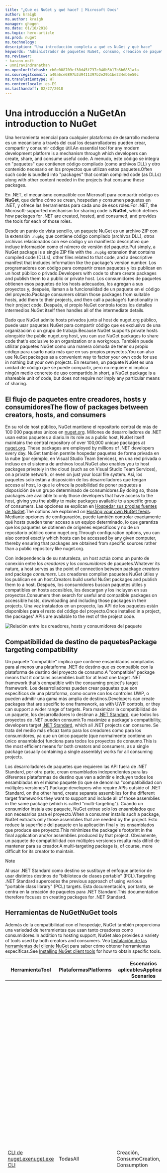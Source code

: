 ```yaml
---
title: "¿Qué es NuGet y qué hace? | Microsoft Docs"
author: kraigb
ms.author: kraigb
manager: ghogen
ms.date: 01/10/2018
ms.topic: hero-article
ms.prod: nuget
ms.technology: 
description: "Una introducción completa a qué es NuGet y qué hace"
keywords: "Administrador de paquetes NuGet, consumo, creación de paquetes, hospedaje de paquetes"
ms.reviewer:
- karann-msft
- unniravindranathan
ms.openlocfilehash: cb0e008709cf30d45f737c040b5b17b6b6851afa
ms.sourcegitcommit: a40a6ce6897b2d9411397b2e29b1be234eb6e50c
ms.translationtype: HT
ms.contentlocale: es-ES
ms.lasthandoff: 02/27/2018
---
```

# <a name="an-introduction-to-nuget"></a><span data-ttu-id="3aa27-105">Una introducción a NuGet</span><span class="sxs-lookup"><span data-stu-id="3aa27-105">An introduction to NuGet</span></span>

<span data-ttu-id="3aa27-106">Una herramienta esencial para cualquier plataforma de desarrollo moderna es un mecanismo a través del cual los desarrolladores pueden crear, compartir y consumir código útil.</span><span class="sxs-lookup"><span data-stu-id="3aa27-106">An essential tool for any modern development platform is a mechanism through which developers can create, share, and consume useful code.</span></span> <span data-ttu-id="3aa27-107">A menudo, este código se integra en "paquetes" que contienen código compilado (como archivos DLL) y otro contenido necesario en los proyectos que utilizan estos paquetes.</span><span class="sxs-lookup"><span data-stu-id="3aa27-107">Often such code is bundled into "packages" that contain compiled code (as DLLs) along with other content needed in the projects that consume these packages.</span></span>

<span data-ttu-id="3aa27-108">En .NET, el mecanismo compatible con Microsoft para compartir código es **NuGet**, que define cómo se crean, hospedan y consumen paquetes en .NET, y ofrece las herramientas para cada uno de esos roles.</span><span class="sxs-lookup"><span data-stu-id="3aa27-108">For .NET, the Microsoft-supported mechanism for sharing code is **NuGet**, which defines how packages for .NET are created, hosted, and consumed, and provides the tools for each of those roles.</span></span>

<span data-ttu-id="3aa27-109">Desde un punto de vista sencillo, un paquete NuGet es un archivo ZIP con la extensión `.nupkg` que contiene código compilado (archivos DLL), otros archivos relacionados con ese código y un manifiesto descriptivo que incluye información como el número de versión del paquete.</span><span class="sxs-lookup"><span data-stu-id="3aa27-109">Put simply, a NuGet package is a single ZIP file with the `.nupkg` extension that contains compiled code (DLLs), other files related to that code, and a descriptive manifest that includes information like the package's version number.</span></span> <span data-ttu-id="3aa27-110">Los programadores con código para compartir crean paquetes y los publican en un host público o privado.</span><span class="sxs-lookup"><span data-stu-id="3aa27-110">Developers with code to share create packages and publish them to a public or private host.</span></span> <span data-ttu-id="3aa27-111">Los consumidores de paquetes obtienen esos paquetes de los hosts adecuados, los agregan a sus proyectos y, después, llaman a la funcionalidad de un paquete en el código del proyecto.</span><span class="sxs-lookup"><span data-stu-id="3aa27-111">Package consumers obtain those packages from suitable hosts, add them to their projects, and then call a package's functionality in their project code.</span></span> <span data-ttu-id="3aa27-112">Después, el propio NuGet controla todos los detalles intermedios.</span><span class="sxs-lookup"><span data-stu-id="3aa27-112">NuGet itself then handles all of the intermediate details.</span></span>

<span data-ttu-id="3aa27-113">Dado que NuGet admite hosts privados junto al host de nuget.org público, puede usar paquetes NuGet para compartir código que es exclusivo de una organización o un grupo de trabajo.</span><span class="sxs-lookup"><span data-stu-id="3aa27-113">Because NuGet supports private hosts alongside the public nuget.org host, you can use NuGet packages to share code that's exclusive to an organization or a workgroup.</span></span> <span data-ttu-id="3aa27-114">También puede utilizar paquetes NuGet como una manera cómoda de tener su propio código para usarlo nada más que en sus propios proyectos.</span><span class="sxs-lookup"><span data-stu-id="3aa27-114">You can also use NuGet packages as a convenient way to factor your own code for use in nothing but your own projects.</span></span> <span data-ttu-id="3aa27-115">En resumen, un paquete NuGet es una unidad de código que se puede compartir, pero no requiere ni implica ningún medio concreto de uso compartido.</span><span class="sxs-lookup"><span data-stu-id="3aa27-115">In short, a NuGet package is a shareable unit of code, but does not require nor imply any particular means of sharing.</span></span>

## <a name="the-flow-of-packages-between-creators-hosts-and-consumers"></a><span data-ttu-id="3aa27-116">El flujo de paquetes entre creadores, hosts y consumidores</span><span class="sxs-lookup"><span data-stu-id="3aa27-116">The flow of packages between creators, hosts, and consumers</span></span>

<span data-ttu-id="3aa27-117">En su rol de host público, NuGet mantiene el repositorio central de más de 100 000 paquetes únicos en [nuget.org](https://www.nuget.org). Millones de desarrolladores de .NET usan estos paquetes a diario.</span><span class="sxs-lookup"><span data-stu-id="3aa27-117">In its role as a public host, NuGet itself maintains the central repository of over 100,000 unique packages at [nuget.org](https://www.nuget.org). These packages are employed by millions of .NET developers every day.</span></span> <span data-ttu-id="3aa27-118">NuGet también permite hospedar paquetes de forma privada en la nube (por ejemplo, en Visual Studio Team Services), en una red privada o incluso en el sistema de archivos local.</span><span class="sxs-lookup"><span data-stu-id="3aa27-118">NuGet also enables you to host packages privately in the cloud (such as on Visual Studio Team Services), on a private network, or even on just your local file system.</span></span> <span data-ttu-id="3aa27-119">Así, los paquetes solo están a disposición de los desarrolladores que tengan acceso al host, lo que le ofrece la posibilidad de poner paquetes a disposición de un grupo determinado de consumidores.</span><span class="sxs-lookup"><span data-stu-id="3aa27-119">By doing so, those packages are available to only those developers that have access to the host, giving you the ability to make packages available to a specific group of consumers.</span></span> <span data-ttu-id="3aa27-120">Las opciones se explican en [Hospedar sus propias fuentes de NuGet](hosting-packages/overview.md).</span><span class="sxs-lookup"><span data-stu-id="3aa27-120">The options are explained on [Hosting your own NuGet feeds](hosting-packages/overview.md).</span></span> <span data-ttu-id="3aa27-121">Mediante opciones de configuración, puede también controlar exactamente qué hosts pueden tener acceso a un equipo determinado, lo que garantiza que los paquetes se obtienen de orígenes específicos y no de un repositorio público como nuget.org.</span><span class="sxs-lookup"><span data-stu-id="3aa27-121">Through configuration options, you can also control exactly which hosts can be accessed by any given computer, thereby ensuring that packages are obtained from specific sources rather than a public repository like nuget.org.</span></span>

<span data-ttu-id="3aa27-122">Con independencia de su naturaleza, un host actúa como un punto de conexión entre los *creadores* y los *consumidores* de paquetes.</span><span class="sxs-lookup"><span data-stu-id="3aa27-122">Whatever its nature, a host serves as the point of connection between package *creators* and package *consumers*.</span></span> <span data-ttu-id="3aa27-123">Los creadores compilan paquetes NuGet útiles y los publican en un host.</span><span class="sxs-lookup"><span data-stu-id="3aa27-123">Creators build useful NuGet packages and publish them to a host.</span></span> <span data-ttu-id="3aa27-124">Después, los consumidores buscan paquetes útiles y compatibles en hosts accesibles, los descargan y los incluyen en sus proyectos.</span><span class="sxs-lookup"><span data-stu-id="3aa27-124">Consumers then search for useful and compatible packages on accessible hosts, downloading and including those packages in their projects.</span></span> <span data-ttu-id="3aa27-125">Una vez instalados en un proyecto, las API de los paquetes están disponibles para el resto del código del proyecto.</span><span class="sxs-lookup"><span data-stu-id="3aa27-125">Once installed in a project, the packages' APIs are available to the rest of the project code.</span></span>

![Relación entre los creadores, hosts y consumidores del paquete](media/nuget-roles.png)

## <a name="package-targeting-compatibility"></a><span data-ttu-id="3aa27-127">Compatibilidad de destino de paquetes</span><span class="sxs-lookup"><span data-stu-id="3aa27-127">Package targeting compatibility</span></span>

<span data-ttu-id="3aa27-128">Un paquete "compatible" implica que contiene ensamblados compilados para al menos una plataforma .NET de destino que es compatible con la plataforma de destino del proyecto de consumo.</span><span class="sxs-lookup"><span data-stu-id="3aa27-128">A "compatible" package means that it contains assemblies built for at least one target .NET framework that's compatible with the consuming project's target framework.</span></span> <span data-ttu-id="3aa27-129">Los desarrolladores pueden crear paquetes que son específicos de una plataforma, como ocurre con los controles UWP, o pueden admitir una gama más amplia de destinos.</span><span class="sxs-lookup"><span data-stu-id="3aa27-129">Developers can create packages that are specific to one framework, as with UWP controls, or they can support a wider range of targets.</span></span> <span data-ttu-id="3aa27-130">Para maximizar la compatibilidad de un paquete, los desarrolladores lo destinan a [.NET Standard](/dotnet/standard/net-standard), que todos los proyectos de .NET pueden consumir.</span><span class="sxs-lookup"><span data-stu-id="3aa27-130">To maximize a package's compatibility, developers target [.NET Standard](/dotnet/standard/net-standard), which all .NET projects can consume.</span></span> <span data-ttu-id="3aa27-131">Se trata del medio más eficaz tanto para los creadores como para los consumidores, ya que un único paquete (que normalmente contiene un único ensamblado) funciona para todos los proyectos de consumo.</span><span class="sxs-lookup"><span data-stu-id="3aa27-131">This is the most efficient means for both creators and consumers, as a single package (usually containing a single assembly) works for all consuming projects.</span></span>

<span data-ttu-id="3aa27-132">Los desarrolladores de paquetes que requieren las API fuera de .NET Standard, por otra parte, crean ensamblados independientes para las diferentes plataformas de destino que van a admitir e incluyen todos los ensamblados en el mismo paquete (lo que se denomina "compatibilidad con múltiples versiones").</span><span class="sxs-lookup"><span data-stu-id="3aa27-132">Package developers who require APIs outside of .NET Standard, on the other hand, create separate assemblies for the different target frameworks they want to support and include all of those assemblies in the same package (which is called "multi-targeting").</span></span> <span data-ttu-id="3aa27-133">Cuando un consumidor instala ese paquete, NuGet extrae solo los ensamblados que son necesarios para el proyecto.</span><span class="sxs-lookup"><span data-stu-id="3aa27-133">When a consumer installs such a package, NuGet extracts only those assemblies that are needed by the project.</span></span> <span data-ttu-id="3aa27-134">Esto reduce la superficie del paquete en la aplicación final y los ensamblados que produce ese proyecto.</span><span class="sxs-lookup"><span data-stu-id="3aa27-134">This minimizes the package's footprint in the final application and/or assemblies produced by that project.</span></span> <span data-ttu-id="3aa27-135">Obviamente, un paquete de compatibilidad con múltiples versiones resulta más difícil de mantener para su creador.</span><span class="sxs-lookup"><span data-stu-id="3aa27-135">A multi-targeting package is, of course, more difficult for its creator to maintain.</span></span>

> [!Note]
> <span data-ttu-id="3aa27-136">Al usar .NET Standard como destino se sustituye el enfoque anterior de usar distintos destinos de "biblioteca de clases portable" (PCL).</span><span class="sxs-lookup"><span data-stu-id="3aa27-136">Targeting .NET Standard supercedes the previous approach of using various "portable class library" (PCL) targets.</span></span> <span data-ttu-id="3aa27-137">Esta documentación, por tanto, se centra en la creación de paquetes para .NET Standard.</span><span class="sxs-lookup"><span data-stu-id="3aa27-137">This documentation therefore focuses on creating packages for .NET Standard.</span></span>

## <a name="nuget-tools"></a><span data-ttu-id="3aa27-138">Herramientas de NuGet</span><span class="sxs-lookup"><span data-stu-id="3aa27-138">NuGet tools</span></span>

<span data-ttu-id="3aa27-139">Además de la compatibilidad con el hospedaje, NuGet también proporciona una variedad de herramientas que usan tanto creadores como consumidores.</span><span class="sxs-lookup"><span data-stu-id="3aa27-139">In addition to hosting support, NuGet also provides a variety of tools used by both creators and consumers.</span></span> <span data-ttu-id="3aa27-140">Vea [Instalación de las herramientas del cliente NuGet](install-nuget-client-tools.md) para saber cómo obtener herramientas específicas.</span><span class="sxs-lookup"><span data-stu-id="3aa27-140">See [Installing NuGet client tools](install-nuget-client-tools.md) for how to obtain specific tools.</span></span>

| <span data-ttu-id="3aa27-141">Herramienta</span><span class="sxs-lookup"><span data-stu-id="3aa27-141">Tool</span></span> | <span data-ttu-id="3aa27-142">Plataformas</span><span class="sxs-lookup"><span data-stu-id="3aa27-142">Platforms</span></span> | <span data-ttu-id="3aa27-143">Escenarios aplicables</span><span class="sxs-lookup"><span data-stu-id="3aa27-143">Applicable Scenarios</span></span> | <span data-ttu-id="3aa27-144">Description</span><span class="sxs-lookup"><span data-stu-id="3aa27-144">Description</span></span> |
| --- | --- | --- | --- |
| [<span data-ttu-id="3aa27-145">CLI de nuget.exe</span><span class="sxs-lookup"><span data-stu-id="3aa27-145">nuget.exe CLI</span></span>](tools/nuget-exe-cli-reference.md) | <span data-ttu-id="3aa27-146">Todas</span><span class="sxs-lookup"><span data-stu-id="3aa27-146">All</span></span> | <span data-ttu-id="3aa27-147">Creación, Consumo</span><span class="sxs-lookup"><span data-stu-id="3aa27-147">Creation, Consumption</span></span> | <span data-ttu-id="3aa27-148">Proporciona todas las funcionalidades de NuGet, con algunos comandos que se aplican de forma específica a los creadores del paquete, otros solo a los consumidores y otros a ambos.</span><span class="sxs-lookup"><span data-stu-id="3aa27-148">Provides all NuGet capabilities, with some commands applying specifically to package creators, some applying only to consumers, and others applying to both.</span></span> <span data-ttu-id="3aa27-149">Por ejemplo, los creadores de paquetes usan el comando `nuget pack` para crear un paquete a partir de varios ensamblados y archivos relacionados, los consumidores de paquetes usan `nuget install` para incluir los paquetes en una carpeta de proyecto y todos usan `nuget config` para establecer variables de configuración de NuGet.</span><span class="sxs-lookup"><span data-stu-id="3aa27-149">For example, package creators use the `nuget pack` command to create a package from various assemblies and related files, package consumers use `nuget install` to include packages in a project folder, and everyone uses `nuget config` to set NuGet configuration variables.</span></span> <span data-ttu-id="3aa27-150">Como herramienta independiente de la plataforma, la CLI de NuGet no interactúa con proyectos de Visual Studio.</span><span class="sxs-lookup"><span data-stu-id="3aa27-150">As a platform-agnostic tool, the NuGet CLI does not interact with Visual Studio projects.</span></span> |
| [<span data-ttu-id="3aa27-151">CLI de dotnet</span><span class="sxs-lookup"><span data-stu-id="3aa27-151">dotnet CLI</span></span>](tools/dotnet-Commands.md) | <span data-ttu-id="3aa27-152">Todas</span><span class="sxs-lookup"><span data-stu-id="3aa27-152">All</span></span> | <span data-ttu-id="3aa27-153">Creación, Consumo</span><span class="sxs-lookup"><span data-stu-id="3aa27-153">Creation, Consumption</span></span> | <span data-ttu-id="3aa27-154">Ofrece determinadas funcionalidades de la CLI de NuGet directamente en la cadena de herramientas de .NET Core.</span><span class="sxs-lookup"><span data-stu-id="3aa27-154">Provides certain NuGet CLI capabilities directly within the .NET Core tool chain.</span></span> <span data-ttu-id="3aa27-155">Al igual que con la CLI de NuGet, la CLI de dotnet no interactúa con proyectos de Visual Studio.</span><span class="sxs-lookup"><span data-stu-id="3aa27-155">As with the NuGet CLI, the dotnet CLI does not interact with Visual Studio projects.</span></span> |
| [<span data-ttu-id="3aa27-156">Consola del Administrador de paquetes</span><span class="sxs-lookup"><span data-stu-id="3aa27-156">Package Manager Console</span></span>](tools/package-manager-console.md) | <span data-ttu-id="3aa27-157">Visual Studio en Windows</span><span class="sxs-lookup"><span data-stu-id="3aa27-157">Visual Studio on Windows</span></span> | <span data-ttu-id="3aa27-158">Consumo</span><span class="sxs-lookup"><span data-stu-id="3aa27-158">Consumption</span></span> | <span data-ttu-id="3aa27-159">Ofrece [comandos de PowerShell](tools/Powershell-Reference.md) para instalar y administrar paquetes en proyectos de Visual Studio.</span><span class="sxs-lookup"><span data-stu-id="3aa27-159">Provides [PowerShell commands](tools/Powershell-Reference.md) for installing and managing packages in Visual Studio projects.</span></span> |
| [<span data-ttu-id="3aa27-160">Interfaz de usuario del administrador de paquetes</span><span class="sxs-lookup"><span data-stu-id="3aa27-160">Package Manager UI</span></span>](tools/package-manager-ui.md) | <span data-ttu-id="3aa27-161">Visual Studio en Windows</span><span class="sxs-lookup"><span data-stu-id="3aa27-161">Visual Studio on Windows</span></span> | <span data-ttu-id="3aa27-162">Consumo</span><span class="sxs-lookup"><span data-stu-id="3aa27-162">Consumption</span></span> | <span data-ttu-id="3aa27-163">Ofrece una interfaz de usuario fácil de usar para instalar y administrar paquetes en proyectos de Visual Studio.</span><span class="sxs-lookup"><span data-stu-id="3aa27-163">Provides an easy-to-use UI for installing and managing packages in Visual Studio projects.</span></span> |
| [<span data-ttu-id="3aa27-164">Administrar la interfaz de usuario de NuGet</span><span class="sxs-lookup"><span data-stu-id="3aa27-164">Manage NuGet UI</span></span>](/visualstudio/mac/nuget-walkthrough) | <span data-ttu-id="3aa27-165">Visual Studio para Mac</span><span class="sxs-lookup"><span data-stu-id="3aa27-165">Visual Studio for Mac</span></span> | <span data-ttu-id="3aa27-166">Consumo</span><span class="sxs-lookup"><span data-stu-id="3aa27-166">Consumption</span></span> | <span data-ttu-id="3aa27-167">Ofrece una interfaz de usuario fácil de usar para instalar y administrar paquetes en proyectos de Visual Studio para Mac.</span><span class="sxs-lookup"><span data-stu-id="3aa27-167">Provide an easy-to-use UI for installing and managing packages in Visual Studio for Mac projects.</span></span> |
| [<span data-ttu-id="3aa27-168">MSBuild</span><span class="sxs-lookup"><span data-stu-id="3aa27-168">MSBuild</span></span>](reference/msbuild-targets.md) | <span data-ttu-id="3aa27-169">Windows</span><span class="sxs-lookup"><span data-stu-id="3aa27-169">Windows</span></span> | <span data-ttu-id="3aa27-170">Creación, Consumo</span><span class="sxs-lookup"><span data-stu-id="3aa27-170">Creation, Consumption</span></span> | <span data-ttu-id="3aa27-171">Ofrece la posibilidad de crear y restaurar los paquetes que se usan en un proyecto directamente a través de la cadena de herramientas de MSBuild.</span><span class="sxs-lookup"><span data-stu-id="3aa27-171">Provides the ability to create packages and restore packages used in a project directly through the MSBuild tool chain.</span></span> |

<span data-ttu-id="3aa27-172">Como puede ver, las herramientas de NuGet con las que trabaja dependen en gran medida de si se crean, consumen o publican paquetes, así como de la plataforma en la que se trabaja.</span><span class="sxs-lookup"><span data-stu-id="3aa27-172">As you can see, the NuGet tools you work with depend greatly on whether you're creating, consuming, or publishing packages, and the platform on which you're working.</span></span> <span data-ttu-id="3aa27-173">Los creadores de paquetes también suelen ser consumidores, dado que se basan en la funcionalidad que existe en otros paquetes NuGet.</span><span class="sxs-lookup"><span data-stu-id="3aa27-173">Package creators are typically also consumers, as they build on top of functionality that exists in other NuGet packages.</span></span> <span data-ttu-id="3aa27-174">Y esos paquetes, por supuesto, pueden a su vez depender de otros.</span><span class="sxs-lookup"><span data-stu-id="3aa27-174">And those packages, of course, may in turn depend on still others.</span></span>

<span data-ttu-id="3aa27-175">Para obtener más información, comience por los artículos [Flujo de trabajo de creación de paquetes](create-packages/Overview-and-Workflow.md) y [Flujo de trabajo de consumo de paquetes](consume-packages/Overview-and-Workflow.md).</span><span class="sxs-lookup"><span data-stu-id="3aa27-175">For more information, start with the [Package creation workflow](create-packages/Overview-and-Workflow.md) and [Package consumption workflow](consume-packages/Overview-and-Workflow.md) articles.</span></span>

## <a name="managing-dependencies"></a><span data-ttu-id="3aa27-176">Administración de dependencias</span><span class="sxs-lookup"><span data-stu-id="3aa27-176">Managing dependencies</span></span>

<span data-ttu-id="3aa27-177">La posibilidad de basarse en el trabajo de otros usuarios fácilmente es una de las características más eficaces de un sistema de administración de paquetes.</span><span class="sxs-lookup"><span data-stu-id="3aa27-177">The ability to easily build on the work of others is one of most powerful features of a package management system.</span></span> <span data-ttu-id="3aa27-178">En consecuencia, gran parte de lo que hace NuGet consiste en administrar ese "gráfico" o árbol de dependencias en nombre de un proyecto.</span><span class="sxs-lookup"><span data-stu-id="3aa27-178">Accordingly, much of what NuGet does is managing that dependency tree or "graph" on behalf of a project.</span></span> <span data-ttu-id="3aa27-179">Dicho simplemente, solo se tiene que preocupar por los paquetes que use directamente en un proyecto.</span><span class="sxs-lookup"><span data-stu-id="3aa27-179">Simply said, you need only concern yourself with those packages that you're directly using in a project.</span></span> <span data-ttu-id="3aa27-180">Si alguno de esos paquetes consume otros paquetes (que, a su vez, pueden consumir otros), NuGet se encarga de todas esas dependencias de nivel inferior.</span><span class="sxs-lookup"><span data-stu-id="3aa27-180">If any of those packages themselves consume other packages (which can, in turn, consume still others), NuGet takes care of all those down-level dependencies.</span></span>

<span data-ttu-id="3aa27-181">En la imagen siguiente se muestra un proyecto que depende de cinco paquetes que, a su vez, dependen de otros varios.</span><span class="sxs-lookup"><span data-stu-id="3aa27-181">The following image shows a project that depends on five packages, which in turn depend on a number of others.</span></span>

![Un gráfico de dependencias de NuGet de ejemplo para un proyecto de .NET](media/dependency-graph.png)

<span data-ttu-id="3aa27-183">Tenga en cuenta que algunos paquetes aparecen varias veces en el gráfico de dependencias.</span><span class="sxs-lookup"><span data-stu-id="3aa27-183">Notice that some packages appear multiple times in the dependency graph.</span></span> <span data-ttu-id="3aa27-184">Por ejemplo, hay tres consumidores diferentes del paquete B, y es posible que cada consumidor también especifique una versión diferente de ese paquete (no se muestra).</span><span class="sxs-lookup"><span data-stu-id="3aa27-184">For example, there are three different consumers of package B, and each consumer might also specify a different version for that package (not shown).</span></span> <span data-ttu-id="3aa27-185">Se trata de un hecho frecuente, especialmente para los paquetes más ampliamente utilizados.</span><span class="sxs-lookup"><span data-stu-id="3aa27-185">This is a common occurrence, especially for widely-used packages.</span></span> <span data-ttu-id="3aa27-186">Afortunadamente, NuGet se encarga del trabajo duro de determinar exactamente qué versión del paquete B satisface a todos los consumidores.</span><span class="sxs-lookup"><span data-stu-id="3aa27-186">NuGet fortunately does all the hard work to determine exactly which version of package B satisfies all consumers.</span></span> <span data-ttu-id="3aa27-187">NuGet hace después lo mismo con los demás paquetes, con independencia de la profundidad que alcance el gráfico de dependencias.</span><span class="sxs-lookup"><span data-stu-id="3aa27-187">NuGet then does the same for all other packages, no matter how deep the dependency graph.</span></span>

<span data-ttu-id="3aa27-188">Para obtener más información sobre cómo realiza NuGet este servicio, vea [Resolución de dependencias](consume-packages/dependency-resolution.md).</span><span class="sxs-lookup"><span data-stu-id="3aa27-188">For more details on how NuGet performs this service, see [Dependency resolution](consume-packages/dependency-resolution.md).</span></span>

## <a name="tracking-references-and-restoring-packages"></a><span data-ttu-id="3aa27-189">Seguimiento de referencias y restauración de paquetes</span><span class="sxs-lookup"><span data-stu-id="3aa27-189">Tracking references and restoring packages</span></span>

<span data-ttu-id="3aa27-190">Dado que los proyectos se pueden mover fácilmente entre los equipos de los desarrolladores, repositorios de control de código fuente, servidores de compilación, etc., no resulta práctico mantener los ensamblados binarios de los paquetes NuGet enlazados directamente a un proyecto.</span><span class="sxs-lookup"><span data-stu-id="3aa27-190">Because projects can easily move between developer computers, source control repositories, build servers, and so forth, it's highly impractical to keep binary assemblies from NuGet packages directly bound to a project.</span></span> <span data-ttu-id="3aa27-191">De hacerlo, se produciría un sobredimensionamiento innecesario de cada copia del proyecto (y, por tanto, se desperdiciaría espacio en los repositorios de control de código fuente).</span><span class="sxs-lookup"><span data-stu-id="3aa27-191">Doing so would make each copy of the project unnecessarily bloated (and thereby waste space in source control repositories).</span></span> <span data-ttu-id="3aa27-192">Además, sería muy difícil actualizar los archivos binarios del paquete a versiones más recientes, ya que habría que aplicar las actualizaciones en todas las copias del proyecto.</span><span class="sxs-lookup"><span data-stu-id="3aa27-192">It would also make it very difficult to update package binaries to newer versions as updates would have to be applied across all copies of the project.</span></span>

<span data-ttu-id="3aa27-193">En lugar de ello, NuGet mantiene una lista de referencias simples de los paquetes en los que se basa un proyecto, que incluye las dependencias de nivel superior y de nivel inferior.</span><span class="sxs-lookup"><span data-stu-id="3aa27-193">NuGet instead maintains a simple reference list of the packages upon which a project depends, including both top-level and down-level dependencies.</span></span> <span data-ttu-id="3aa27-194">Es decir, siempre que se instala un paquete de algún host en un proyecto, NuGet registra el identificador y el número de versión del paquete en la lista de referencias.</span><span class="sxs-lookup"><span data-stu-id="3aa27-194">That is, whenever you install a package from some host into a project, NuGet records the package identifier and version number in the reference list.</span></span> <span data-ttu-id="3aa27-195">(Al desinstalar un paquete, evidentemente se quita de la lista). NuGet después ofrece un medio para restaurar todos los paquetes a los que se hace referencia previa solicitud, tal y como se describe en [Restauración de paquetes](consume-packages/package-restore.md).</span><span class="sxs-lookup"><span data-stu-id="3aa27-195">(Uninstalling a package, of course, removes it from the list.) NuGet then provides a means to restore all referenced packages upon request, as described on [Package restore](consume-packages/package-restore.md).</span></span>

![Una lista de referencias de NuGet se crea al instalar el paquete y se puede usar para restaurar los paquetes en otro lugar](media/nuget-restore.png)

<span data-ttu-id="3aa27-197">Solo con la lista de referencias, NuGet puede reinstalar (es decir, *restaurar*) todos los paquetes de hosts públicos y privados en cualquier momento posterior.</span><span class="sxs-lookup"><span data-stu-id="3aa27-197">With only the reference list, NuGet can then reinstall&mdash;that is, *restore*&mdash;all of those packages from public and/or private hosts at any later time.</span></span> <span data-ttu-id="3aa27-198">Al confirmar un proyecto en el control de código fuente o compartirlo de alguna otra manera, solo se incluye la lista de referencias, no los archivos binarios del paquete (vea [Paquetes y control de código fuente](consume-packages/packages-and-source-control.md)).</span><span class="sxs-lookup"><span data-stu-id="3aa27-198">When committing a project to source control, or sharing it in some other way, you include only the reference list and exclude any package binaries (see [Packages and source control](consume-packages/packages-and-source-control.md).)</span></span>

<span data-ttu-id="3aa27-199">El equipo que recibe un proyecto, como un servidor de compilación que obtiene una copia del proyecto como parte de un sistema de implementación automatizada, simplemente solicita a NuGet que restaure las dependencias cuando sea necesario.</span><span class="sxs-lookup"><span data-stu-id="3aa27-199">The computer that receives a project, such as a build server obtaining a copy of the project as part of an automated deployment system, simply asks NuGet to restore dependencies whenever they're needed.</span></span> <span data-ttu-id="3aa27-200">Los sistemas de compilación como Visual Studio Team Services proporcionan pasos de "restauración de NuGet" para este propósito exacto.</span><span class="sxs-lookup"><span data-stu-id="3aa27-200">Build systems like Visual Studio Team Services provide "NuGet restore" steps for this exact purpose.</span></span> <span data-ttu-id="3aa27-201">De forma similar, cuando los desarrolladores obtienen una copia de un proyecto (como al clonar un repositorio), pueden invocar un comando como `nuget restore` (CLI de NuGet), `dotnet restore` (CLI de dotnet), o `Install-Package` (consola del Administrador de paquetes) para obtener todos los paquetes necesarios.</span><span class="sxs-lookup"><span data-stu-id="3aa27-201">Similarly, when developers obtain a copy of a project (as when cloning a repository), they can invoke a command like `nuget restore` (NuGet CLI), `dotnet restore` (dotnet CLI), or `Install-Package` (Package Manager Console) to obtain all the necessary packages.</span></span> <span data-ttu-id="3aa27-202">Visual Studio, por su parte, restaura los paquetes automáticamente al crear un proyecto.</span><span class="sxs-lookup"><span data-stu-id="3aa27-202">Visual Studio, for its part, automatically restores packages when building a project.</span></span>

<span data-ttu-id="3aa27-203">Claramente, el rol principal de NuGet que interesa a los desarrolladores es que mantenga esa lista de referencias en nombre del proyecto y que proporcione los medios para restaurar de forma eficaz (y actualizar) los paquetes a los que se hace referencia.</span><span class="sxs-lookup"><span data-stu-id="3aa27-203">Clearly, then, NuGet's primary role where developers are concerned is maintaining that reference list on behalf of your project and providing the means to efficiently restore (and update) those referenced packages.</span></span> <span data-ttu-id="3aa27-204">Esta lista se mantiene en uno de los dos *formatos de administración de paquetes*, que se denominan:</span><span class="sxs-lookup"><span data-stu-id="3aa27-204">This list is maintained in one of two *package management formats*, as they're called:</span></span>

- <span data-ttu-id="3aa27-205">[`packages.config`](reference/packages-config.md): *(NuGet 1.0 y versiones posteriores)* un archivo XML que mantiene una lista plana de todas las dependencias del proyecto, incluidas las dependencias de otros paquetes instalados.</span><span class="sxs-lookup"><span data-stu-id="3aa27-205">[`packages.config`](reference/packages-config.md): *(NuGet 1.0+)* An XML file that maintains a flat list of all dependencies in the project, including the dependencies of other installed packages.</span></span>
- <span data-ttu-id="3aa27-206">[PackageReference](consume-packages/package-references-in-project-files.md) (o "referencias de paquetes en archivos de proyecto") | *(NuGet 4.0 y versiones posteriores)* mantiene una lista de las dependencias de nivel superior de un proyecto directamente en el archivo de proyecto, por lo que no se necesita un archivo independiente.</span><span class="sxs-lookup"><span data-stu-id="3aa27-206">[PackageReference](consume-packages/package-references-in-project-files.md) (or "package references in project files") | *(NuGet 4.0+)* Maintains a list of a project's top-level dependencies directly within the project file, so no separate file is needed.</span></span> <span data-ttu-id="3aa27-207">Un archivo asociado, `project.assets.json`, se genera de forma dinámica para administrar el gráfico general de dependencias.</span><span class="sxs-lookup"><span data-stu-id="3aa27-207">An associated file, `project.assets.json`, is dynamically generated to manage the overall dependency graph.</span></span>

<span data-ttu-id="3aa27-208">El formato de administración de paquetes que se usa en un proyecto determinado depende del tipo de proyecto y la versión disponible de NuGet (y/o Visual Studio).</span><span class="sxs-lookup"><span data-stu-id="3aa27-208">Which package management format is employed in any given project depends on the project type, and the available version of NuGet (and/or Visual Studio).</span></span> <span data-ttu-id="3aa27-209">Para comprobar qué formato se usa, solo hay que buscar `packages.config` en la raíz del proyecto después de instalar el primer paquete.</span><span class="sxs-lookup"><span data-stu-id="3aa27-209">To check what format is being used, simply look for `packages.config` in the project root after installing your first package.</span></span> <span data-ttu-id="3aa27-210">Si no ve ese archivo, busque directamente un elemento &lt;PackageReference&gt; en el archivo de proyecto.</span><span class="sxs-lookup"><span data-stu-id="3aa27-210">If you don't have that file, look in the project file directly for a &lt;PackageReference&gt;element.</span></span>

## <a name="what-else-does-nuget-do"></a><span data-ttu-id="3aa27-211">¿Qué más hace NuGet?</span><span class="sxs-lookup"><span data-stu-id="3aa27-211">What else does NuGet do?</span></span>

<span data-ttu-id="3aa27-212">Hasta ahora ha aprendido las siguientes características de NuGet:</span><span class="sxs-lookup"><span data-stu-id="3aa27-212">So far you've learned the following characteristics of NuGet:</span></span>
- <span data-ttu-id="3aa27-213">NuGet ofrece el repositorio central nuget.org con compatibilidad de hospedaje privado.</span><span class="sxs-lookup"><span data-stu-id="3aa27-213">NuGet provides the central nuget.org repository with support for private hosting.</span></span>
- <span data-ttu-id="3aa27-214">NuGet proporciona a los desarrolladores las herramientas que necesitan para crear, publicar y consumir paquetes.</span><span class="sxs-lookup"><span data-stu-id="3aa27-214">NuGet provides the tools developers need for creating, publishing, and consuming packages.</span></span>
- <span data-ttu-id="3aa27-215">Y lo más importante, NuGet mantiene una lista de referencias de los paquetes que se usan en un proyecto y permite restaurar y actualizar los paquetes de esa lista.</span><span class="sxs-lookup"><span data-stu-id="3aa27-215">Most importantly, NuGet maintains a reference list of packages used in a project and the ability to restore and update those packages from that list.</span></span>

<span data-ttu-id="3aa27-216">Para que estos procesos funcionen de forma eficaz, NuGet realiza algunas optimizaciones en segundo plano.</span><span class="sxs-lookup"><span data-stu-id="3aa27-216">To make these processes work efficiently, NuGet does some behind-the-scenes optimizations.</span></span> <span data-ttu-id="3aa27-217">En concreto, NuGet administra la caché de paquetes de todo el equipo y la específica del proyecto para tener acceso directo a la instalación y reinstalación.</span><span class="sxs-lookup"><span data-stu-id="3aa27-217">Most notably, NuGet manages both computer-wide and project-specific package caches to shortcut installation and reinstallation.</span></span> <span data-ttu-id="3aa27-218">En lo referente a la caché de todo el equipo, todos los paquetes que se descargan e instalan en un proyecto se almacenan en la memoria caché, para que al instalar el mismo paquete en otro proyecto no se genere otra descarga.</span><span class="sxs-lookup"><span data-stu-id="3aa27-218">Where the computer-wide cache is concerned, any package that you download and install in a project is stored in the cache, such that installing the same package in another project doesn't incur another download.</span></span> <span data-ttu-id="3aa27-219">Esto es muy útil cuando se restaura con frecuencia un número mayor de paquetes, por ejemplo en un servidor de compilación.</span><span class="sxs-lookup"><span data-stu-id="3aa27-219">This is clearly very helpful when you're frequently restoring a larger number of packages, as on a build server.</span></span> <span data-ttu-id="3aa27-220">Para obtener más información sobre el mecanismo y cómo usarlo, vea [Administración de la caché NuGet](consume-packages/Managing-the-Nuget-Cache.md).</span><span class="sxs-lookup"><span data-stu-id="3aa27-220">For more details on the mechanism and how to work with it, see [Managing the NuGet cache](consume-packages/Managing-the-Nuget-Cache.md).</span></span>

<span data-ttu-id="3aa27-221">Dentro de un proyecto individual, NuGet administra el gráfico general de dependencias, que incluye volver a resolver varias referencias a las distintas versiones del mismo paquete.</span><span class="sxs-lookup"><span data-stu-id="3aa27-221">Within an individual project, NuGet manages the overall dependency graph, which again includes resolving multiple references to different versions of the same package.</span></span> <span data-ttu-id="3aa27-222">Es bastante común que un proyecto tenga una relación de dependencia con uno o varios paquetes que, a su vez, tienen las mismas dependencias.</span><span class="sxs-lookup"><span data-stu-id="3aa27-222">It's quite common that a project takes a dependency on one or more packages that themselves have the same dependencies.</span></span> <span data-ttu-id="3aa27-223">Algunos de los paquetes de utilidad más prácticos de nuget.org se usan en otros muchos paquetes.</span><span class="sxs-lookup"><span data-stu-id="3aa27-223">Some of the most useful utility packages on nuget.org are employed by many other packages.</span></span> <span data-ttu-id="3aa27-224">En el gráfico de dependencias completo, podría tener fácilmente diez referencias distintas a versiones diferentes del mismo paquete.</span><span class="sxs-lookup"><span data-stu-id="3aa27-224">In the entire dependency graph, then, you could easily have ten different references to different versions of the same package.</span></span> <span data-ttu-id="3aa27-225">Para no incluir varias versiones de ese paquete en la propia aplicación, NuGet determina la única versión que pueden usar todos los consumidores.</span><span class="sxs-lookup"><span data-stu-id="3aa27-225">To avoid bringing multiple versions of that package into the application itself, NuGet sorts out which single version can be used by all consumers.</span></span> <span data-ttu-id="3aa27-226">(Para obtener más información, vea [Inserción de dependencias](consume-packages/dependency-resolution.md)).</span><span class="sxs-lookup"><span data-stu-id="3aa27-226">(For more information, see [Dependency Resolution](consume-packages/dependency-resolution.md).)</span></span>

<span data-ttu-id="3aa27-227">Además, NuGet mantiene todas las especificaciones relacionadas con la estructura de los paquetes (incluida la [localización](create-packages/creating-localized-packages.md) y los [símbolos de depuración](create-packages/symbol-packages.md)) y cómo se hace referencia a ellos (incluidos los [intervalos de versiones](reference/package-versioning.md#version-ranges-and-wildcards) y [versiones preliminares](create-packages/prerelease-packages.md)). NuGet ofrece también varias API para trabajar con sus servicios mediante programación, así como compatibilidad para los desarrolladores que crean plantillas de proyecto y extensiones de Visual Studio.</span><span class="sxs-lookup"><span data-stu-id="3aa27-227">Beyond that, NuGet maintains all the specifications related to how packages are structured (including [localization](create-packages/creating-localized-packages.md) and [debug symbols](create-packages/symbol-packages.md)) and how they are referenced (including [version ranges](reference/package-versioning.md#version-ranges-and-wildcards) and [pre-release versions](create-packages/prerelease-packages.md).) NuGet also provides various APIs to work with its services programmatically, and provides support for developers who write Visual Studio extensions and project templates.</span></span>

<span data-ttu-id="3aa27-228">Dedique un momento a examinar la tabla de contenido de esta documentación, y podrá ver todas estas funcionalidades representadas, junto con notas de la versión que se remontan a los inicios de NuGet.</span><span class="sxs-lookup"><span data-stu-id="3aa27-228">Take a moment to browse the table of contents for this documentation, and you see all of these capabilities represented there, along with release notes dating back to NuGet's beginnings.</span></span>

## <a name="comments-contributions-and-issues"></a><span data-ttu-id="3aa27-229">Comentarios, contribuciones y problemas</span><span class="sxs-lookup"><span data-stu-id="3aa27-229">Comments, contributions, and issues</span></span>

<span data-ttu-id="3aa27-230">Por último, agradecemos mucho los comentarios y las contribuciones a esta documentación; simplemente seleccione los comandos **Comentarios** y **Editar** del principio de la página o visite el [repositorio de documentos](https://github.com/NuGet/docs.microsoft.com-nuget/) y la [lista de problemas de documentos](https://github.com/NuGet/docs.microsoft.com-nuget/issues) en GitHub.</span><span class="sxs-lookup"><span data-stu-id="3aa27-230">Finally, we very much welcome comments and contributions to this documentation&mdash;just select the **Feedback** and **Edit** commands on the top of any page, or visit the [docs repository](https://github.com/NuGet/docs.microsoft.com-nuget/) and [docs issue list](https://github.com/NuGet/docs.microsoft.com-nuget/issues) on GitHub.</span></span>

<span data-ttu-id="3aa27-231">También se agradecen las contribuciones a NuGet a través de los [distintos repositorios de GitHub](https://github.com/NuGet/Home); los problemas de NuGet se encuentran en [https://github.com/NuGet/home/issues](https://github.com/NuGet/home/issues).</span><span class="sxs-lookup"><span data-stu-id="3aa27-231">We also welcome contributions to NuGet itself through its [various GitHub repositories](https://github.com/NuGet/Home); NuGet issues can be found on [https://github.com/NuGet/home/issues](https://github.com/NuGet/home/issues).</span></span>

<span data-ttu-id="3aa27-232">Disfrute de su experiencia con NuGet.</span><span class="sxs-lookup"><span data-stu-id="3aa27-232">Enjoy your NuGet experience!</span></span>
